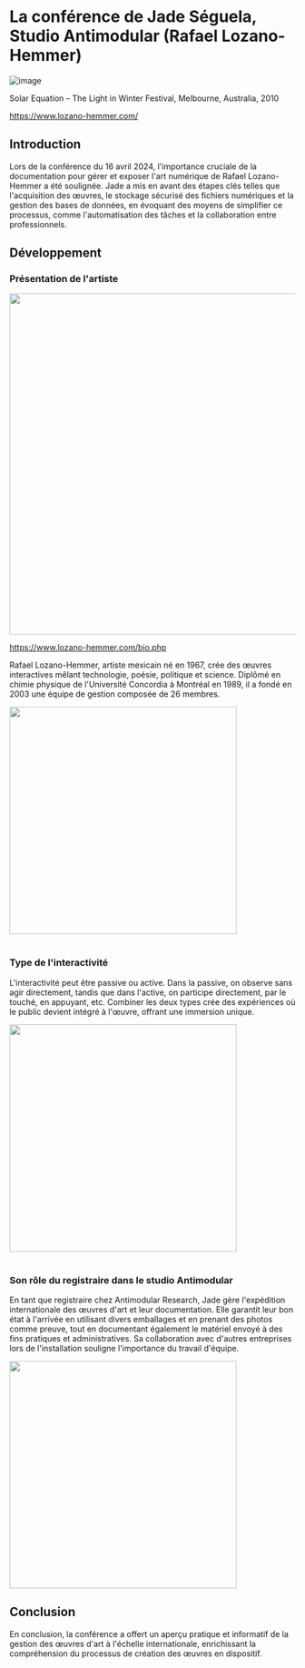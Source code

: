 # La conférence de Jade Séguela, Studio Antimodular (Rafael Lozano-Hemmer)
![image](https://github.com/MeenaAtai/H24_V11_inspirations_ATAI/assets/143361141/4ec9b9f4-2e6a-466d-9fef-6f7bf9366d8c)

Solar Equation – The Light in Winter Festival, Melbourne, Australia, 2010 

https://www.lozano-hemmer.com/

## Introduction
Lors de la conférence du 16 avril 2024, l'importance cruciale de la documentation pour gérer et exposer l'art numérique de Rafael Lozano-Hemmer a été soulignée. Jade a mis en avant des étapes clés telles que l'acquisition des œuvres, le stockage sécurisé des fichiers numériques et la gestion des bases de données, en évoquant des moyens de simplifier ce processus, comme l'automatisation des tâches et la collaboration entre professionnels.

## Développement

### Présentation de l'artiste

<img src="https://github.com/MeenaAtai/H24_V11_inspirations_ATAI/assets/143361141/0ed2aefc-81b9-4d22-9343-22fbb4b6bdd7" width="600px">

https://www.lozano-hemmer.com/bio.php

Rafael Lozano-Hemmer, artiste mexicain né en 1967, crée des œuvres interactives mêlant technologie, poésie, politique et science. Diplômé en chimie physique de l'Université Concordia à Montréal en 1989, il a fondé en 2003 une équipe de gestion composée de 26 membres.

<img src="https://github.com/MeenaAtai/H24_V11_inspirations_ATAI/assets/143361141/86c8e207-a53e-46ef-b648-6e84a44e6640" width="400px">

<br/>
<br/>

### Type de l'interactivité
L'interactivité peut être passive ou active. Dans la passive, on observe sans agir directement, tandis que dans l'active, on participe directement, par le touché, en appuyant, etc. Combiner les deux types crée des expériences où le public devient intégré à l'œuvre, offrant une immersion unique.

<img src="https://github.com/MeenaAtai/H24_V11_inspirations_ATAI/assets/143361141/92b223f5-ea0d-4a6b-9e5c-f316908575ac" width="400px">

<br/>
<br/>

### Son rôle du registraire dans le studio Antimodular
En tant que registraire chez Antimodular Research, Jade gère l'expédition internationale des œuvres d'art et leur documentation. Elle garantit leur bon état à l'arrivée en utilisant divers emballages et en prenant des photos comme preuve, tout en documentant également le matériel envoyé à des fins pratiques et administratives. Sa collaboration avec d'autres entreprises lors de l'installation souligne l'importance du travail d'équipe.

<img src="https://github.com/MeenaAtai/H24_V11_inspirations_ATAI/assets/143361141/254d99aa-ac2f-4f59-a5d8-ddfbe8651504" width="400px">

## Conclusion
En conclusion, la conférence a offert un aperçu pratique et informatif de la gestion des œuvres d'art à l'échelle internationale, enrichissant la compréhension du processus de création des œuvres en dispositif.

